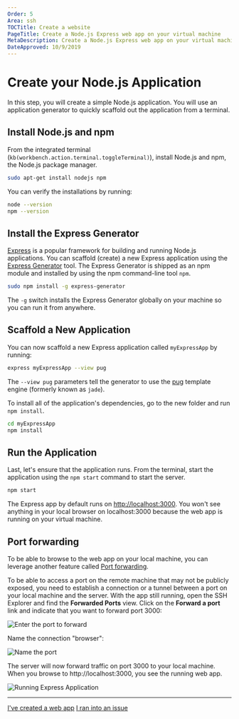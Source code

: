 ```yaml
---
Order: 5
Area: ssh
TOCTitle: Create a website
PageTitle: Create a Node.js Express web app on your virtual machine
MetaDescription: Create a Node.js Express web app on your virtual machine
DateApproved: 10/9/2019
---
```

# Create your Node.js Application

In this step, you will create a simple Node.js application. You will use an application generator to quickly scaffold out the application from a terminal.

## Install Node.js and npm

From the integrated terminal (`kb(workbench.action.terminal.toggleTerminal)`), install Node.js and npm, the Node.js package manager.

```bash
sudo apt-get install nodejs npm
```

You can verify the installations by running:

```bash
node --version
npm --version
```

## Install the Express Generator

[Express](https://www.expressjs.com) is a popular framework for building and running Node.js applications. You can scaffold (create) a new Express application using the [Express Generator](https://expressjs.com/en/starter/generator.html) tool. The Express Generator is shipped as an npm module and installed by using the npm command-line tool `npm`.

```bash
sudo npm install -g express-generator
```

The `-g` switch installs the Express Generator globally on your machine so you can run it from anywhere.

## Scaffold a New Application

You can now scaffold a new Express application called `myExpressApp` by running:

```bash
express myExpressApp --view pug
```

The `--view pug` parameters tell the generator to use the [pug](https://pugjs.org/api/getting-started.html) template engine (formerly known as `jade`).

To install all of the application's dependencies, go to the new folder and run `npm install`.

```bash
cd myExpressApp
npm install
```

## Run the Application

Last, let's ensure that the application runs. From the terminal, start the application using the `npm start` command to start the server.

```bash
npm start
```

The Express app by default runs on [http://localhost:3000](http://localhost:3000). You won't see anything in your local browser on localhost:3000 because the web app is running on your virtual machine.

## Port forwarding

To be able to browse to the web app on your local machine, you can leverage another feature called [Port forwarding](/docs/remote/ssh.md#forwarding-a-port-creating-ssh-tunnel).

To be able to access a port on the remote machine that may not be publicly exposed, you need to establish a connection or a tunnel between a port on your local machine and the server. With the app still running, open the SSH Explorer and find the **Forwarded Ports** view. Click on the **Forward a port** link and indicate that you want to forward port 3000:

![Enter the port to forward](images/ssh/enter-port.png)

Name the connection "browser":

![Name the port](images/ssh/name-port.png)

The server will now forward traffic on port 3000 to your local machine. When you browse to http://localhost:3000, you see the running web app.

![Running Express Application](images/ssh/express.png)

----

<a class="tutorial-next-btn" href="/remote-tutorials/ssh/edit-and-debug">I've created a web app</a> <a class="tutorial-feedback-btn" onclick="reportIssue('remote-tutorials-ssh', 'create-website')" href="javascript:void(0)">I ran into an issue</a>
